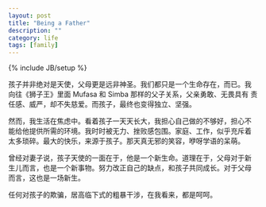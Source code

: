 ```yaml
---
layout: post
title: "Being a Father"
description: ""
category: life
tags: [family]
---
```

{% include JB/setup %}

孩子并非绝对是天使，父母更是远非神圣。我们都只是一个生命存在，而已。我
向往《狮子王》里面 Mufasa 和 Simba 那样的父子关系，父亲勇敢、无畏具有
责任感、威严，却不失慈爱。而孩子，最终也变得独立、坚强。

然而，我生活在焦虑中。看着孩子一天天长大，我担心自己做的不够好，担心不
能给他提供所需的环境。我时时被无力、挫败感包围。家庭、工作，似乎充斥着
太多琐碎。最大的快乐，来源于孩子。那天真无邪的笑容，咿呀学语的呆萌。

曾经对妻子说，孩子天使的一面在于，他是一个新生命。道理在于，父母对于新
生儿而言，也是一个新事物。努力改正自己的缺点，和孩子共同成长。对于父母
而言，这也是一场新生。

任何对孩子的欺骗，居高临下式的粗暴干涉，在我看来，都是呵呵。
